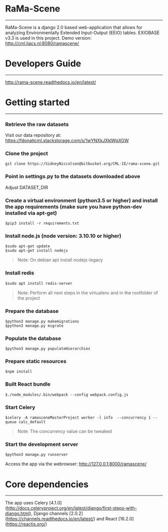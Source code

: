 # RaMa-Scene
---
RaMa-Scene is a django 2.0 based web-application that allows for analyzing Environmentally Extended Input-Output (EEIO) tables. EXIOBASE v3.3 is used in this project. 
Demo version: http://cml.liacs.nl:8080/ramascene/

# Developers Guide
---
http://rama-scene.readthedocs.io/en/latest/

# Getting started
---
### Retrieve the raw datasets
Visit our data repository at: https://fdonaticml.stackstorage.com/s/1wYNXkJXkIWqXGW

### Clone the project 
``` 
git clone https://SidneyNiccolson@bitbucket.org/CML-IE/rama-scene.git 
```

### Point in settings.py to the datasets downloaded above
Adjust DATASET_DIR

### Create a virtual environment (python3.5 or higher) and install the app requirements (make sure you have python-dev installed via apt-get)
``` 
$pip3 install -r requirements.txt 
```

### Install node.js (node version: 3.10.10 or higher)
``` 
$sudo apt-get update
$sudo apt-get install nodejs
```
> Note: On debian apt install nodejs-legacy

### Install redis
```
$sudo apt install redis-server
```

> Note: Perform all next steps in the virtualenv and in the rootfolder of the project

### Prepare the database
```
$python3 manage.py makemigrations
$python3 manage.py migrate
```

### Populate the database 
```
$python3 manage.py populateHierarchies
```

### Prepare static resources
```
$npm install
```

### Built React bundle
```
$./node_modules/.bin/webpack --config webpack.config.js
```

### Start Celery
```
$celery -A ramasceneMasterProject worker -l info  --concurrency 1 --queue calc_default
```
> Note: The concurrency value can be tweaked

### Start the development server
```
$python3 manage.py runserver
```

Access the app via the webrowser: http://127.0.0.1:8000/ramascene/

# Core dependencies
---
The app uses Celery [4.1.0] (http://docs.celeryproject.org/en/latest/django/first-steps-with-django.html), Django channels [2.0.2] (https://channels.readthedocs.io/en/latest/) and React [16.2.0] (https://reactjs.org/)
